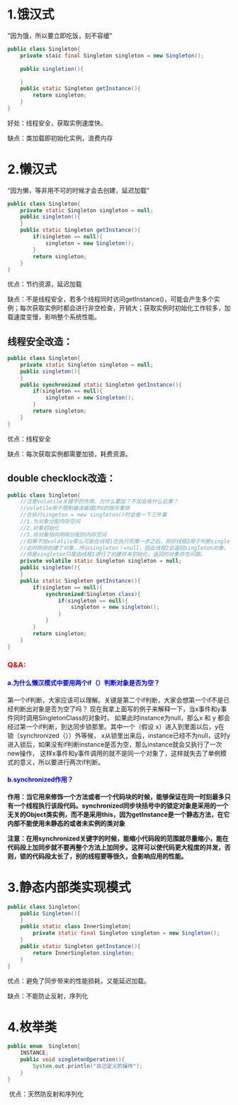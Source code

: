 # **1.饿汉式**

"因为饿，所以要立即吃饭，刻不容缓"

```java
public class Singleton{ 
    private staic final Singleton singleton = new Singleton();  
    
    public singletion(){  
        
    }       
    public static Singleton getInstance(){  
        return singleton;   
    }    
}
```

好处：线程安全，获取实例速度快。

缺点：类加载即初始化实例，浪费内存



# **2.懒汉式**

“因为懒，等非用不可的时候才会去创建，延迟加载”

```java
public class Singleton{  
    private static Singleton singleton = null;   
    public singleton(){    
    }      
    public static Singleton getInstance(){   
        if(singleton == null){  
            singleton = new Singleton();  
        }      
        return singleton;
    } 
}
```

优点：节约资源，延迟加载

缺点：不是线程安全，若多个线程同时访问getInstance()，可能会产生多个实例；每次获取实例时都会进行非空检查，开销大；获取实例时初始化工作较多，加载速度变慢，影响整个系统性能。



## **线程安全改造：**

```java
public class Singleton{  
    private static Singleton singleton = null;   
    public singleton(){       
    }     
    public synchronized static Singleton getInstance(){ 
        if(singleton == null){   
            singleton = new Singleton();    
        }      
        return singleton;  
    } 
}
```

优点：线程安全

缺点：每次获取实例都需要加锁，耗费资源。

## **double checklock改造：**

```java
public class Singleton{   
    //注意volatile关键字的作用，为什么要加？不加会有什么后果？
    //volatile用于限制编译器或CPU的指令重排
    //在执行singeton = new singleton()时会做一下三件事
    //1.为对象分配内存空间
    //2.对象初始化
    //3.将对象指向刚刚分配的内存空间
    //如果不加volatile那么可能在线程1在执行完第一步之后，刚好线程2用于判断singleton是否==null
    //此时刚刚创建了对象，所以singleton！=null，因此线程2会返回singleton对象。
    //但是singleton只是由线程1进行了创建并未初始化，返回的对象存在问题。
    private volatile static Singleton singleton = null;     
    public singleton(){       
    }      
    public static Singleton getInstance(){   
        if(singleton == null){    
            synchronized(Singleton.class){      
                if(singleton == null){       
                    singleton = new singleton();    
                }          
            }      
        }      
        return singleton;   
    } 
}
```

### <span style="color:red">**Q&A:**</span>

####  **<span style="color:blue"> a.为什么懒汉模式中要用两个if（）判断对象是否为空？</span>**

​ 第一个if判断，大家应该可以理解。关键是第二个if判断，大家会想第一个if不是已经判断出对象是否为空了吗？ 
现在我拿上面写的例子来解释一下，当x事件和y事件同时调用SingletonClass的对象时，
如果此时instance为null，那么x 和 y 都会经过第一个if判断，到达同步锁那里。其中一个（假设 x）进入到里面以后，y在锁（synchronized（））外等候，
x从锁里出来后，instance已经不为null，这时y进入锁后，如果没有if判断instance是否为空，那么instance就会又执行了一次new操作，
这样x事件和y事件调用的就不是同一个对象了，这样就失去了单例模式的意义，所以要进行两次if判断。
       

####   **<span style="color:blue">b.synchronized作用？</span>**

​				**作用：当它用来修饰一个方法或者一个代码块的时候，能够保证在同一时刻最多只有一个线程执行该段代码。synchronized同步块括号中的锁定对象是采用的一个无关的Object类实例，而不是采用this，因为getInstance是一个静态方法，在它内部不能使用未静态的或者未实例的类对象**

​			**注意：在用synchronized关键字的时候，能缩小代码段的范围就尽量缩小，能在代码段上加同步就不要再整个方法上加同步。这样可以使代码更大程度的并发，否则，锁的代码段太长了，别的线程要等很久，会影响应用的性能。**

# **3.静态内部类实现模式**

```java
public class Singleton{  
    public Singleton(){ 
    }      
    public static class InnerSingleton{  
        private static final Singleton singleton = new Singleton();   
    }       
    public static Singleton getInstance(){ 
        return InnerSingleton.singleton; 
    } 
}
```

优点：避免了同步带来的性能损耗，又能延迟加载。

缺点：不能防止反射，序列化

# **4.枚举类**

```java
public enum  Singleton{   
    INSTANCE;       
    public void singletonOperation(){  
        System.out.println("自己定义的操作");  
    } 
}
```

​	优点：天然防反射和序列化
